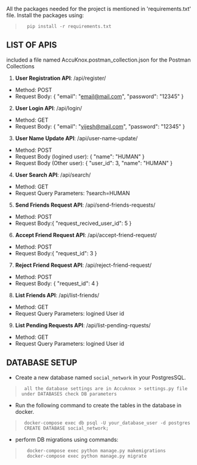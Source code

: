 All the packages needed for the project is mentioned in 'requirements.txt' file. Install the packages using:
>       pip install -r requirements.txt


## LIST OF APIS

included a file named AccuKnox.postman_collection.json for the Postman Collections

1. **User Registration API**: /api/register/
- Method: POST
- Request Body: {
                    "email": "email@mail.com",
                    "password": "12345"
                }

2. **User Login API**: /api/login/
- Method: GET
- Request Body: {
                    "email": "vijesh@mail.com",
                    "password": "12345"
                }

3. **User Name Update API**: /api/user-name-update/
- Method: POST
- Request Body (logined user): {
                    "name": "HUMAN"
                }
- Request Body (Other user): {
                    "user_id": 3,
                    "name": "HUMAN"
                }

4. **User Search API**: /api/search/
- Method: GET
- Request Query Parameters: ?search=HUMAN

5. **Send Friends Request API**: /api/send-friends-requests/
- Method: POST
- Request Body:{
                    "request_recived_user_id": 5
                }

6. **Accept Friend Request API**: /api/accept-friend-request/
- Method: POST
- Request Body:{
                    "request_id": 3
                }

7. **Reject Friend Request API**: /api/reject-friend-request/
- Method: POST
- Request Body: {
                    "request_id": 4
                }

8. **List Friends API**: /api/list-friends/
- Method: GET
- Request Query Parameters: logined User id

9. **List Pending Requests API**: /api/list-pending-rquests/
- Method: GET
- Request Query Parameters: logined User id


## DATABASE SETUP
- Create a new database named `social_network` in your PostgresSQL.
>      all the database settings are in Accuknox > settings.py file under DATABASES check DB parameters 

- Run the following command to create the tables in the database in docker.
>      docker-compose exec db psql -U your_database_user -d postgres
>      CREATE DATABASE social_network;

- perform DB migrations using commands:
>       docker-compose exec python manage.py makemigrations
>       docker-compose exec python manage.py migrate



